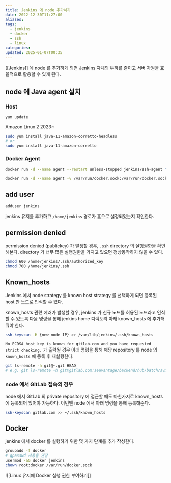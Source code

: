 ```yaml
---
title: Jenkins 에 node 추가하기
date: 2022-12-30T11:27:00
aliases: 
tags:
  - jenkins
  - docker
  - ssh
  - linux
categories: 
updated: 2025-01-07T00:35
---
```


[[Jenkins]] 에 node 를 추가하게 되면 Jenkins 자체의 부하를 줄이고 서버 자원을 효율적으로 활용할 수 있게 된다.

## node 에 Java agent 설치

### Host

```bash
yum update
```

Amazon Linux 2 2023~

```bash
sudo yum install java-11-amazon-corretto-headless
# or
sudo yum install java-11-amazon-corretto
```
### Docker Agent

```bash
docker run -d --name agent --restart unless-stopped jenkins/ssh-agent "publickey"
```

```bash
docker run -d --name agent -v /var/run/docker.sock:/var/run/docker.sock --restart unless-stopped jenkins/ssh-agent "publickey"
```

## add user

```bash
adduser jenkins
```

jenkins 유저를 추가하고 `/home/jenkins` 경로가 홈으로 설정되었는지 확인한다.

## permission denied

permission denied (publickey) 가 발생할 경우, `.ssh` directory 의 실행권한을 확인해본다. directory 가 너무 많은 실행권한을 가지고 있으면 정상동작하지 않을 수 있다.

```bash
chmod 600 /home/jenkins/.ssh/authorized_key
chmod 700 /home/jenkins/.ssh
```

## Known_hosts

Jenkins 에서 node strategy 를 known host strategy 를 선택하게 되면 등록된 host 만 노드로 인식할 수 있다.

known_hosts 관련 에러가 발생할 경우, jenkins 가 신규 노드를 허용된 노드라고 인식할 수 있도록 다음 명령을 통해 jenkins home 디렉토리 아래 known_hosts 에 추가해줘야 한다.

```bash
ssh-keyscan -H {new node IP} >> /var/lib/jenkins/.ssh/known_hosts
```

`No ECDSA host key is known for gitlab.com and you have requested strict checking.` 가 출력될 경우 아래 명령을 통해 해당 repository 를 node 의 `known_hosts` 에 등록 후 재실행한다.

```bash
git ls-remote -h git@~.git HEAD
# e.g. git ls-remote -h git@gitlab.com:seavantage/backend/hub/batch/svmp-ship-to-s3-batch.git HEAD
```

### node 에서 GitLab 접속의 경우

node 에서 GitLab 의 private repository 에 접근할 때도 마찬가지로 known_hosts 에 등록되어 있어야 가능하다. 이번엔 node 에서 아래 명령을 통해 등록해준다.

```bash
ssh-keyscan gitlab.com >> ~/.ssh/known_hosts
```

## Docker

jenkins 에서 docker 를 실행하기 위한 몇 가지 단계를 추가 작성한다.

```bash
groupadd -f docker
# gpasswd 사용을 권장
usermod -aG docker jenkins
chown root:docker /var/run/docker.sock
```

![[Linux 유저에 Docker 실행 권한 부여하기]]
